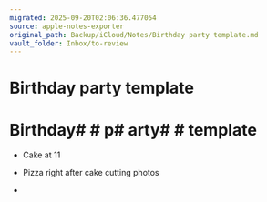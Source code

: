 ```yaml
---
migrated: 2025-09-20T02:06:36.477054
source: apple-notes-exporter
original_path: Backup/iCloud/Notes/Birthday party template.md
vault_folder: Inbox/to-review
---
```

# Birthday party template

# Birthday#  # p# arty#  # template

* Cake at 11

* Pizza right after cake cutting photos

* 


